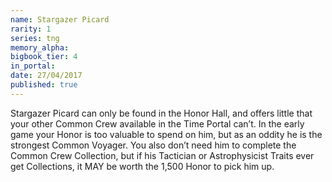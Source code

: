 ```yaml
---
name: Stargazer Picard
rarity: 1
series: tng
memory_alpha:
bigbook_tier: 4
in_portal:
date: 27/04/2017
published: true
---
```


Stargazer Picard can only be found in the Honor Hall, and offers little that your other Common Crew available in the Time Portal can’t. In the early game your Honor is too valuable to spend on him, but as an oddity he is the strongest Common Voyager. You also don’t need him to complete the Common Crew Collection, but if his Tactician or Astrophysicist Traits ever get Collections, it MAY be worth the 1,500 Honor to pick him up.

